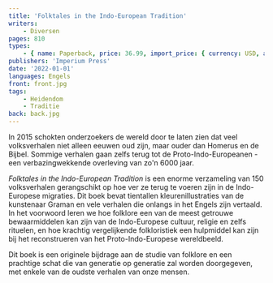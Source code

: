 ```yaml
---
title: 'Folktales in the Indo-European Tradition'
writers:
    - Diversen
pages: 810
types:
    - { name: Paperback, price: 36.99, import_price: { currency: USD, amount: 34.0 }, isbn: 978-1-922602-26-8, size: { height: 216, width: 140, depth: 41 }, supplier: 'Ex Libris' }
publishers: 'Imperium Press'
date: '2022-01-01'
languages: Engels
front: front.jpg
tags:
    - Heidendom
    - Traditie
back: back.jpg
---
```


In 2015 schokten onderzoekers de wereld door te laten zien dat veel volksverhalen niet alleen eeuwen oud zijn, maar ouder dan Homerus en de Bijbel. Sommige verhalen gaan zelfs terug tot de Proto-Indo-Europeanen - een verbazingwekkende overleving van zo'n 6000 jaar.

*Folktales in the Indo-European Tradition* is een enorme verzameling van 150 volksverhalen gerangschikt op hoe ver ze terug te voeren zijn in de Indo-Europese migraties. Dit boek bevat tientallen kleurenillustraties van de kunstenaar Graman en vele verhalen die onlangs in het Engels zijn vertaald. In het voorwoord leren we hoe folklore een van de meest getrouwe bewaarmiddelen kan zijn van de Indo-Europese cultuur, religie en zelfs rituelen, en hoe krachtig vergelijkende folkloristiek een hulpmiddel kan zijn bij het reconstrueren van het Proto-Indo-Europese wereldbeeld.

Dit boek is een originele bijdrage aan de studie van folklore en een prachtige schat die van generatie op generatie zal worden doorgegeven, met enkele van de oudste verhalen van onze mensen.
